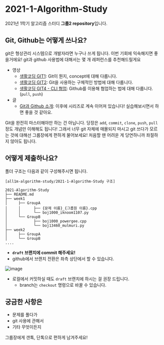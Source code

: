 # 2021-1-Algorithm-Study
2021년 1학기 알고리즘 스터디 **그룹2 repository**입니다.

## Git, Github는 어떻게 쓰나요?
git은 형상관리 시스템으로 개발자라면 누구나 쓰게 됩니다. 이번 기회에 익숙해지면 좋을거에요!
git과 github 사용법에 대해서는 몇 개 레퍼런스를 추천해드릴게요

- 영상
  - [생활코딩 GIT1](https://opentutorials.org/module/3733): Git이 뭔지, concept에 대해 다룹니다.
  - [생활코딩 GIT2](https://opentutorials.org/module/3762): Git을 사용하는 구체적인 방법에 대해 다룹니다.
  - [생활코딩 GIT4 - CLI 협업](https://opentutorials.org/module/3967): Github를 이용해 협업하는 법에 대해 다룹니다. (`pull`, `push`)
- 글
  - [Git과 Github 소개](https://www.zerocho.com/category/Git/post/58045dbc146be6001542a465): 이후에 시리즈로 계속 이어져 있습니다! 실습해보시면서 하면 좋을 것 같아요.

Git을 완전히 마스터해야만 하는 건 아닙니다. 당장은 `add`, `commit`, `clone`, `push`, `pull` 정도 개념만 이해해도 됩니다! 그래서 너무 git 자체에 매몰되지 마시고 git 쓰다가 모르는 것에 대해선 그룹장에게 편하게 물어보세요! 처음할 땐 어려운 게 당연하니까 좌절하지 않아도 됩니다.


## 어떻게 제출하나요?
폴더 구조는 다음과 같이 구성해주시면 됩니다.
```text
[all1m-algorithm-study/2021-1-Algorithm-Study 구조]

2021-Algorithm-Study
├── README.md
├── week1
│     ├── GroupA
│     │      ├── {문제 이름}_{그룹원 이름}.cpp
│     │      └── boj1000_iknoom1107.py
│     └── GroupB
│            ├── boj1000_powergee.cpp
│            └── boj13460_mulmuri.py
├── week2
│     ├── GroupA
│     └── GroupB
....
```
- **`draft` 브랜치에 commit 해주세요!**
- github에서 브랜치 전환은 좌측 상단에서 할 수 있습니다.

![image](https://user-images.githubusercontent.com/44166353/113237212-68e3f980-92e1-11eb-82c0-d55940161615.png)

- 로컬에서 커밋하실 때도 `draft` 브랜치에 하시는 걸 권장 드립니다.
  - branch는 `checkout` 명령으로 바꿀 수 있습니다.

## 궁금한 사항은
- 문제를 풀다가
- git 사용에 관해서
- 기타 무엇이든지

그룹장에게 갠톡, 단톡으로 편하게 남겨주세요!
